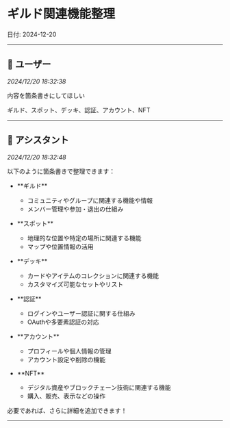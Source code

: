 # ギルド関連機能整理

日付: 2024-12-20

---

## 👤 ユーザー
*2024/12/20 18:32:38*

内容を箇条書きにしてほしい

ギルド、スポット、デッキ、認証、アカウント、NFT

---

## 🤖 アシスタント
*2024/12/20 18:32:48*

以下のように箇条書きで整理できます：

- \*\*ギルド\*\*  
  - コミュニティやグループに関連する機能や情報  
  - メンバー管理や参加・退出の仕組み

- \*\*スポット\*\*  
  - 地理的な位置や特定の場所に関連する機能  
  - マップや位置情報の活用

- \*\*デッキ\*\*  
  - カードやアイテムのコレクションに関連する機能  
  - カスタマイズ可能なセットやリスト

- \*\*認証\*\*  
  - ログインやユーザー認証に関する仕組み  
  - OAuthや多要素認証の対応

- \*\*アカウント\*\*  
  - プロフィールや個人情報の管理  
  - アカウント設定や削除の機能

- \*\*NFT\*\*  
  - デジタル資産やブロックチェーン技術に関連する機能  
  - 購入、販売、表示などの操作

必要であれば、さらに詳細を追加できます！

---
